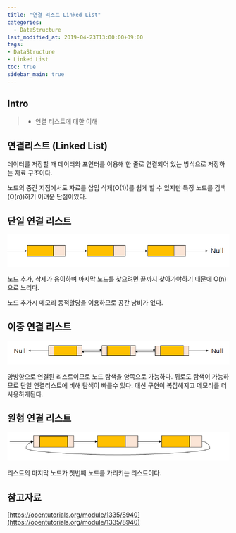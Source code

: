 ```yaml
---
title: "연결 리스트 Linked List"
categories: 
  - DataStructure
last_modified_at: 2019-04-23T13:00:00+09:00
tags:
- DataStructure
- Linked List
toc: true
sidebar_main: true
---
```


## Intro

> - 연결 리스트에 대한 이해



## 연결리스트 (Linked List)

데이터를 저장할 때 데이터와 포인터를 이용해 한 줄로 연결되어 있는 방식으로 저장하는 자료 구조이다.

노드의 중간 지점에서도 자료를 삽입 삭제(O(1))를 쉽게 할 수 있지만 특정 노드를 검색(O(n))하기 어려운 단점이있다.

## 단일 연결 리스트

![1](https://github.com/lesslate/lesslate.github.io/blob/master/assets/img/DataStructure/rinkedList/1.png?raw=true)

노드 추가, 삭제가 용이하며 마지막 노드를 찾으려면 끝까지 찾아가야하기 때문에 O(n)으로 느리다.

노드 추가시 메모리 동적할당을 이용하므로 공간 낭비가 없다.


## 이중 연결 리스트

![2](https://github.com/lesslate/lesslate.github.io/blob/master/assets/img/DataStructure/rinkedList/2.png?raw=true)

양방향으로 연결된 리스트이므로 노드 탐색을 양쪽으로 가능하다. 뒤로도 탐색이 가능하므로 단일 연결리스트에 비해 탐색이 빠를수 있다. 대신 구현이 복잡해지고 메모리를 더 사용하게된다.


## 원형 연결 리스트

![3](https://github.com/lesslate/lesslate.github.io/blob/master/assets/img/DataStructure/rinkedList/3.png?raw=true)

리스트의 마지막 노드가 첫번째 노드를 가리키는 리스트이다. 



## 참고자료

[https://opentutorials.org/module/1335/8940](https://opentutorials.org/module/1335/8940)

